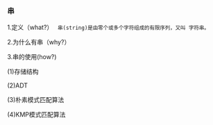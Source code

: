 ### 串
1.定义（what?）
`` 串(string)是由零个或多个字符组成的有限序列，又叫 字符串。``


2.为什么有串（why?）

3.串的使用(how?)

  (1)存储结构
  
  (2)ADT
  
  (3)朴素模式匹配算法
  
  (4)KMP模式匹配算法
